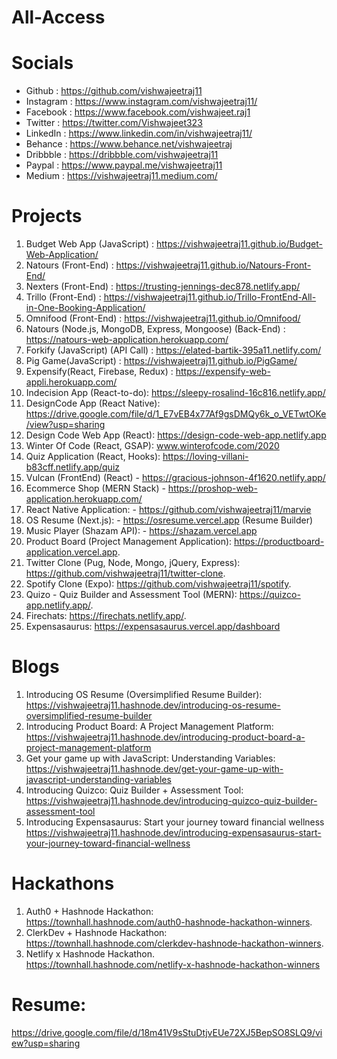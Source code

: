 # All-Access

# Socials     
- Github : https://github.com/vishwajeetraj11
- Instagram : https://www.instagram.com/vishwajeetraj11/
- Facebook : https://www.facebook.com/vishwajeet.raj1
- Twitter : https://twitter.com/Vishwajeet323
- LinkedIn : https://www.linkedin.com/in/vishwajeetraj11/
- Behance : https://www.behance.net/vishwajeetraj
- Dribbble : https://dribbble.com/vishwajeetraj11
- Paypal : https://www.paypal.me/vishwajeetraj11  
- Medium : https://vishwajeetraj11.medium.com/  
   
# Projects
1.  Budget Web App (JavaScript) : https://vishwajeetraj11.github.io/Budget-Web-Application/
2.  Natours (Front-End) : https://vishwajeetraj11.github.io/Natours-Front-End/
3.  Nexters (Front-End) : https://trusting-jennings-dec878.netlify.app/
4.  Trillo (Front-End) : https://vishwajeetraj11.github.io/Trillo-FrontEnd-All-in-One-Booking-Application/
5.  Omnifood (Front-End) : https://vishwajeetraj11.github.io/Omnifood/
6.  Natours (Node.js, MongoDB, Express, Mongoose) (Back-End) : https://natours-web-application.herokuapp.com/
7.  Forkify (JavaScript) (API Call) : https://elated-bartik-395a11.netlify.com/
8.  Pig Game(JavaScript) : https://vishwajeetraj11.github.io/PigGame/ 
9.  Expensify(React, Firebase, Redux) : https://expensify-web-appli.herokuapp.com/
10. Indecision App (React-to-do): https://sleepy-rosalind-16c816.netlify.app/
11. DesignCode App (React Native): https://drive.google.com/file/d/1_E7vEB4x77Af9gsDMQy6k_o_VETwtOKe/view?usp=sharing
12. Design Code Web App (React): https://design-code-web-app.netlify.app
13. Winter Of Code (React, GSAP): www.winterofcode.com/2020
14. Quiz Application (React, Hooks): https://loving-villani-b83cff.netlify.app/quiz
15. Vulcan (FrontEnd) (React) - https://gracious-johnson-4f1620.netlify.app/  
16. Ecommerce Shop (MERN Stack) - https://proshop-web-application.herokuapp.com/  
17. React Native Application: - https://github.com/vishwajeetraj11/marvie  
18. OS Resume (Next.js): - https://osresume.vercel.app (Resume Builder)
19. Music Player (Shazam API): - https://shazam.vercel.app
20. Product Board (Project Management Application): https://productboard-application.vercel.app. 
21. Twitter Clone (Pug, Node, Mongo, jQuery, Express): https://github.com/vishwajeetraj11/twitter-clone.   
22. Spotify Clone (Expo): https://github.com/vishwajeetraj11/spotify. 
23. Quizo - Quiz Builder and Assessment Tool (MERN): https://quizco-app.netlify.app/. 
24. Firechats: https://firechats.netlify.app/.
25. Expensasaurus: https://expensasaurus.vercel.app/dashboard

# Blogs
1. Introducing OS Resume (Oversimplified Resume Builder):  
   https://vishwajeetraj11.hashnode.dev/introducing-os-resume-oversimplified-resume-builder  
2. Introducing Product Board: A Project Management Platform:   
   https://vishwajeetraj11.hashnode.dev/introducing-product-board-a-project-management-platform
3. Get your game up with JavaScript: Understanding Variables:  
   https://vishwajeetraj11.hashnode.dev/get-your-game-up-with-javascript-understanding-variables
4. Introducing Quizco: Quiz Builder + Assessment Tool:  
   https://vishwajeetraj11.hashnode.dev/introducing-quizco-quiz-builder-assessment-tool
5. Introducing Expensasaurus: Start your journey toward financial wellness
   https://vishwajeetraj11.hashnode.dev/introducing-expensasaurus-start-your-journey-toward-financial-wellness

# Hackathons  
1. Auth0 + Hashnode Hackathon:  
   https://townhall.hashnode.com/auth0-hashnode-hackathon-winners. 
2. ClerkDev + Hashnode Hackathon:   
   https://townhall.hashnode.com/clerkdev-hashnode-hackathon-winners.  
3. Netlify x Hashnode Hackathon.   
   https://townhall.hashnode.com/netlify-x-hashnode-hackathon-winners

# Resume:  
https://drive.google.com/file/d/18m41V9sStuDtjvEUe72XJ5BepSO8SLQ9/view?usp=sharing

